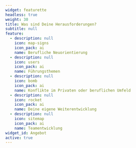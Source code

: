 ```yaml
---
widget: featurette
headless: true
weight: 30
title: Was sind Deine Herausforderungen?
subtitle: null
feature:
  - description: null
    icon: map-signs
    icon_pack: ai
    name: Berufliche Neuorientierung
  - description: null
    icon: users
    icon_pack: ai
    name: Führungsthemen
  - description: null
    icon: bomb
    icon_pack: ai
    name: Konflikte im Privaten oder beruflichen Umfeld
  - description: null
    icon: rocket
    icon_pack: ai
    name: Deine eigene Weiterentwicklung
  - description: null
    icon: sitemap
    icon_pack: ai
    name: Teamentwicklung
widget_id: Angebot
active: true
---
```


